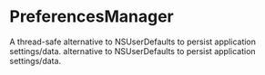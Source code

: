 # PreferencesManager
A thread-safe alternative to NSUserDefaults to persist application settings/data. alternative to NSUserDefaults to persist application settings/data.
